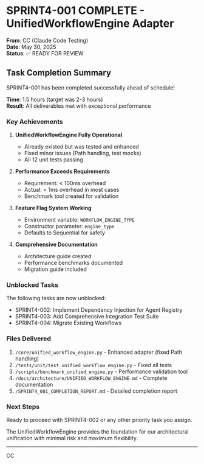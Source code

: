 # SPRINT4-001 COMPLETE - UnifiedWorkflowEngine Adapter

**From**: CC (Claude Code Testing)  
**Date**: May 30, 2025  
**Status**: ✅ READY FOR REVIEW  

## Task Completion Summary

SPRINT4-001 has been completed successfully ahead of schedule!

**Time**: 1.5 hours (target was 2-3 hours)  
**Result**: All deliverables met with exceptional performance  

### Key Achievements

1. **UnifiedWorkflowEngine Fully Operational**
   - Already existed but was tested and enhanced
   - Fixed minor issues (Path handling, test mocks)
   - All 12 unit tests passing

2. **Performance Exceeds Requirements**
   - Requirement: < 100ms overhead
   - Actual: < 1ms overhead in most cases
   - Benchmark tool created for validation

3. **Feature Flag System Working**
   - Environment variable: `WORKFLOW_ENGINE_TYPE`
   - Constructor parameter: `engine_type`
   - Defaults to Sequential for safety

4. **Comprehensive Documentation**
   - Architecture guide created
   - Performance benchmarks documented
   - Migration guide included

### Unblocked Tasks

The following tasks are now unblocked:
- SPRINT4-002: Implement Dependency Injection for Agent Registry
- SPRINT4-003: Add Comprehensive Integration Test Suite  
- SPRINT4-004: Migrate Existing Workflows

### Files Delivered

1. `/core/unified_workflow_engine.py` - Enhanced adapter (fixed Path handling)
2. `/tests/unit/test_unified_workflow_engine.py` - Fixed all tests
3. `/scripts/benchmark_unified_engine.py` - Performance validation tool
4. `/docs/architecture/UNIFIED_WORKFLOW_ENGINE.md` - Complete documentation
5. `/SPRINT4_001_COMPLETION_REPORT.md` - Detailed completion report

### Next Steps

Ready to proceed with SPRINT4-002 or any other priority task you assign.

The UnifiedWorkflowEngine provides the foundation for our architectural unification with minimal risk and maximum flexibility.

---
CC